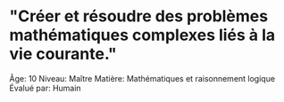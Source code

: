 # "Créer et résoudre des problèmes mathématiques complexes liés à la vie courante."

Âge: 10
Niveau: Maître
Matière: Mathématiques et raisonnement logique
Évalué par: Humain